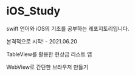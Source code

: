 # iOS_Study
swift 언어와 iOS의 기초를 공부하는 레포지토리입니다.

본격적으로 시작! - 2021.06.20



TableView를 활용한 현상금 리스트 앱

WebView로 간단한 브라우저 만들기
